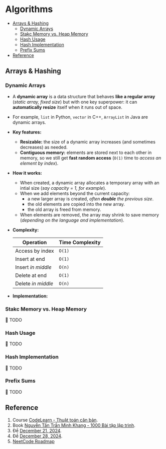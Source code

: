 # Algorithms  <!-- omit in toc -->

- [Arrays \& Hashing](#arrays--hashing)
  - [Dynamic Arrays](#dynamic-arrays)
  - [Stakc Memory vs. Heap Memory](#stakc-memory-vs-heap-memory)
  - [Hash Usage](#hash-usage)
  - [Hash Implementation](#hash-implementation)
  - [Prefix Sums](#prefix-sums)
- [Reference](#reference)


## Arrays & Hashing

### Dynamic Arrays

- A **dynamic array** is a data structure that behaves **like a regular array** (*static array, fixed size*) but with one key superpower: it can **automatically resize** itself when it runs out of space.
- For example, `list` in Python, `vector` in C++, `ArrayList` in Java are dynamic arrays.

- **Key features:**
  - **Resizable:** the size of a dynamic array increases (and sometimes decreases) as needed.
  - **Contiguous memory:** elements are stored next to each other in memory, so we still get **fast random access** (`O(1)` time to *access an element by index*).

- **How it works:**
  - When created, a dynamic array allocates a temporary array with an intial size (*say capacity = 1, for example*).
  - When we add elements beyond the current capacity:
    - a new larger array is created, *often **double** the previous size*.
    - the old elements are copied into the new array.
    - the old array is freed from memory.
  - When elements are removed, the array may shrink to save memory (*depending on the language and implementation*).

- **Complexity:**

  | Operation          | Time Complexity |
  |--------------------|-----------------|
  | Access by index    | `O(1)`          |
  | Insert at end      | `O(1)`          |
  | Insert *in middle* | `O(n)`          |
  | Delete at end      | `O(1)`          |
  | Delete *in middle* | `O(n)`          |

- **Implementation:**


### Stakc Memory vs. Heap Memory

:running: TODO

### Hash Usage

:walking: TODO

### Hash Implementation

:walking: TODO

### Prefix Sums

:walking: TODO

## Reference

1. Course [CodeLearn - Thuật toán căn bản](https://codelearn.io/learning/thuat-toan-can-ban).
2. Book [Nguyễn Tấn Trần Minh Khang - 1000 Bài tập lập trình](high_school/books/Nguyen_Tan_Tran_Minh_Khang_1000_bai_tap_lap_trinh.pdf).
3. Đề [December 21, 2024](high_school/books/DieuChinh_28_De_HSG_Huyen_TinTHCS.pdf).
4. Đề [December 28, 2024](high_school/books/De_2024_12_28.pdf).
5. [NeetCode Roadmap](https://neetcode.io/roadmap)
